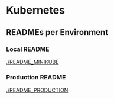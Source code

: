 # Kubernetes

## READMEs per Environment

### Local README

[./README_MINIKUBE](./README_MINIKUBEL.md)

### Production README

[./README_PRODUCTION](./README_PRODUCTION.md)

